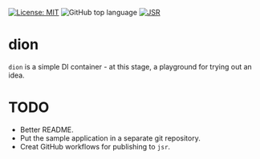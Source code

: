 [![License: MIT](https://img.shields.io/badge/License-MIT-yellow.svg)](https://opensource.org/licenses/MIT)
![GitHub top language](https://img.shields.io/github/languages/top/dc0d/dion)
[![JSR](https://jsr.io/badges/@dc0d/dion)](https://jsr.io/@dc0d/dion)


# dion

`dion` is a simple DI container - at this stage, a playground for trying out an idea.

# TODO

- Better README.
- Put the sample application in a separate git repository.
- Creat GitHub workflows for publishing to `jsr`.
